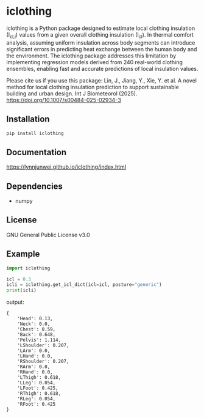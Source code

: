 iclothing
=======================

iclothing is a Python package designed to estimate local clothing insulation (I<sub>cl,i</sub>) values from a given
overall clothing insulation (I<sub>cl</sub>). In thermal comfort analysis, assuming uniform insulation across body
segments can introduce significant errors in predicting heat exchange between the human body and the environment.
The iclothing package addresses this limitation by implementing regression models derived from 240 real-world clothing
ensembles, enabling fast and accurate predictions of local insulation values.

Please cite us if you use this package: Lin, J., Jiang, Y., Xie, Y. et al. A novel method for local clothing
insulation prediction to support sustainable building and urban design. Int J Biometeorol (2025).
https://doi.org/10.1007/s00484-025-02934-3

Installation
-----

```bash
pip install iclothing
```

Documentation
-----

<https://lynnjunwei.github.io/iclothing/index.html>

Dependencies
-----

- numpy

License
-----

GNU General Public License v3.0


Example
-----

```python
import iclothing

icl = 0.3
icli = iclothing.get_icl_dict(icl=icl, posture="generic")
print(icli)
```
output:
```
{
    'Head': 0.13,
    'Neck': 0.0,
    'Chest': 0.59,
    'Back': 0.648,
    'Pelvis': 1.114,
    'LShoulder': 0.207,
    'LArm': 0.0,
    'LHand': 0.0,
    'RShoulder': 0.207,
    'RArm': 0.0,
    'RHand': 0.0,
    'LThigh': 0.618,
    'LLeg': 0.054,
    'LFoot': 0.425,
    'RThigh': 0.618,
    'RLeg': 0.054,
    'RFoot': 0.425
}
```


